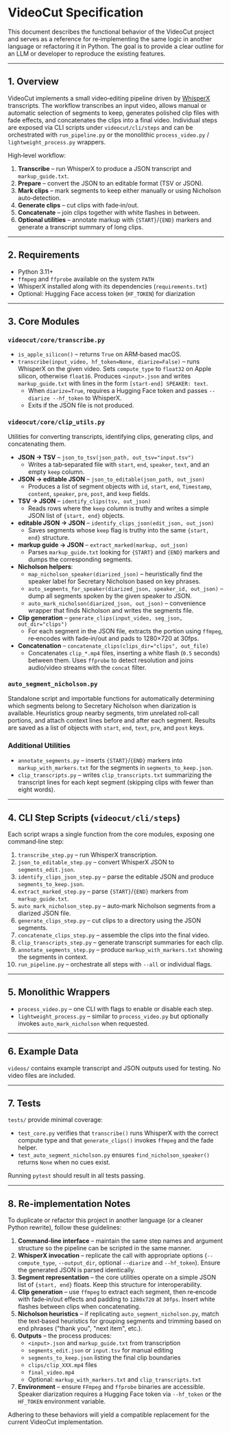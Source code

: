 # VideoCut Specification

This document describes the functional behavior of the VideoCut project and
serves as a reference for re‑implementing the same logic in another language or
refactoring it in Python. The goal is to provide a clear outline for an LLM or
developer to reproduce the existing features.

---

## 1. Overview

VideoCut implements a small video‑editing pipeline driven by
[WhisperX](https://github.com/m-bain/whisperX) transcripts. The workflow
transcribes an input video, allows manual or automatic selection of segments to
keep, generates polished clip files with fade effects, and concatenates the clips
into a final video. Individual steps are exposed via CLI scripts under
`videocut/cli/steps` and can be orchestrated with `run_pipeline.py` or the
monolithic `process_video.py` / `lightweight_process.py` wrappers.

High‑level workflow:

1. **Transcribe** – run WhisperX to produce a JSON transcript and
   `markup_guide.txt`.
2. **Prepare** – convert the JSON to an editable format (TSV or JSON).
3. **Mark clips** – mark segments to keep either manually or using Nicholson
   auto‑detection.
4. **Generate clips** – cut clips with fade‑in/out.
5. **Concatenate** – join clips together with white flashes in between.
6. **Optional utilities** – annotate markup with `{START}`/`{END}` markers and
   generate a transcript summary of long clips.

---

## 2. Requirements

- Python 3.11+
- `ffmpeg` and `ffprobe` available on the system `PATH`
- WhisperX installed along with its dependencies (`requirements.txt`)
- Optional: Hugging Face access token (`HF_TOKEN`) for diarization

---

## 3. Core Modules

### `videocut/core/transcribe.py`

- `is_apple_silicon()` – returns `True` on ARM‑based macOS.
- `transcribe(input_video, hf_token=None, diarize=False)` – runs WhisperX on the
  given video. Sets `compute_type` to `float32` on Apple silicon, otherwise
  `float16`. Produces `<input>.json` and writes `markup_guide.txt` with lines in
  the form `[start-end] SPEAKER: text`.
  - When `diarize=True`, requires a Hugging Face token and passes
    `--diarize --hf_token` to WhisperX.
  - Exits if the JSON file is not produced.

### `videocut/core/clip_utils.py`

Utilities for converting transcripts, identifying clips, generating clips, and
concatenating them.

- **JSON → TSV** – `json_to_tsv(json_path, out_tsv="input.tsv")`
  - Writes a tab‑separated file with `start`, `end`, `speaker`, `text`, and an
    empty `keep` column.
- **JSON → editable JSON** – `json_to_editable(json_path, out_json)`
  - Produces a list of segment objects with `id`, `start`, `end`, `Timestamp`,
    `content`, `speaker`, `pre`, `post`, and `keep` fields.
- **TSV → JSON** – `identify_clips(tsv, out_json)`
  - Reads rows where the `keep` column is truthy and writes a simple JSON list of
    `{start, end}` objects.
- **editable JSON → JSON** – `identify_clips_json(edit_json, out_json)`
  - Saves segments whose `keep` flag is truthy into the same `{start, end}`
    structure.
- **markup guide → JSON** – `extract_marked(markup, out_json)`
  - Parses `markup_guide.txt` looking for `{START}` and `{END}` markers and dumps
    the corresponding segments.
- **Nicholson helpers**:
  - `map_nicholson_speaker(diarized_json)` – heuristically find the speaker label
    for Secretary Nicholson based on key phrases.
  - `auto_segments_for_speaker(diarized_json, speaker_id, out_json)` – dump all
    segments spoken by the given speaker to JSON.
  - `auto_mark_nicholson(diarized_json, out_json)` – convenience wrapper that
    finds Nicholson and writes the segments file.
- **Clip generation** – `generate_clips(input_video, seg_json, out_dir="clips")`
  - For each segment in the JSON file, extracts the portion using `ffmpeg`,
    re‑encodes with fade‑in/out and pads to 1280×720 at 30fps.
- **Concatenation** – `concatenate_clips(clips_dir="clips", out_file)`
  - Concatenates `clip_*.mp4` files, inserting a white flash (`0.5` seconds)
    between them. Uses `ffprobe` to detect resolution and joins audio/video
    streams with the `concat` filter.

### `auto_segment_nicholson.py`

Standalone script and importable functions for automatically determining which
segments belong to Secretary Nicholson when diarization is available.
Heuristics group nearby segments, trim unrelated roll‑call portions, and attach
context lines before and after each segment. Results are saved as a list of
objects with `start`, `end`, `text`, `pre`, and `post` keys.

### Additional Utilities

- `annotate_segments.py` – inserts `{START}`/`{END}` markers into
  `markup_with_markers.txt` for the segments in `segments_to_keep.json`.
- `clip_transcripts.py` – writes `clip_transcripts.txt` summarizing the transcript
  lines for each kept segment (skipping clips with fewer than eight words).

---

## 4. CLI Step Scripts (`videocut/cli/steps`)

Each script wraps a single function from the core modules, exposing one
command‑line step:

1. `transcribe_step.py` – run WhisperX transcription.
2. `json_to_editable_step.py` – convert WhisperX JSON to `segments_edit.json`.
3. `identify_clips_json_step.py` – parse the editable JSON and produce
   `segments_to_keep.json`.
4. `extract_marked_step.py` – parse `{START}`/`{END}` markers from
   `markup_guide.txt`.
5. `auto_mark_nicholson_step.py` – auto‑mark Nicholson segments from a diarized
   JSON file.
6. `generate_clips_step.py` – cut clips to a directory using the JSON segments.
7. `concatenate_clips_step.py` – assemble the clips into the final video.
8. `clip_transcripts_step.py` – generate transcript summaries for each clip.
9. `annotate_segments_step.py` – produce `markup_with_markers.txt` showing the
   segments in context.
10. `run_pipeline.py` – orchestrate all steps with `--all` or individual flags.

---

## 5. Monolithic Wrappers

- `process_video.py` – one CLI with flags to enable or disable each step.
- `lightweight_process.py` – similar to `process_video.py` but optionally invokes
  `auto_mark_nicholson` when requested.

---

## 6. Example Data

`videos/` contains example transcript and JSON outputs used for testing. No
video files are included.

---

## 7. Tests

`tests/` provide minimal coverage:

- `test_core.py` verifies that `transcribe()` runs WhisperX with the correct
  compute type and that `generate_clips()` invokes `ffmpeg` and the fade helper.
- `test_auto_segment_nicholson.py` ensures `find_nicholson_speaker()` returns
  `None` when no cues exist.

Running `pytest` should result in all tests passing.

---

## 8. Re‑implementation Notes

To duplicate or refactor this project in another language (or a cleaner Python
rewrite), follow these guidelines:

1. **Command‑line interface** – maintain the same step names and argument
   structure so the pipeline can be scripted in the same manner.
2. **WhisperX invocation** – replicate the call with appropriate options
   (`--compute_type`, `--output_dir`, optional `--diarize` and `--hf_token`).
   Ensure the generated JSON is parsed identically.
3. **Segment representation** – the core utilities operate on a simple JSON list
   of `{start, end}` floats. Keep this structure for interoperability.
4. **Clip generation** – use `ffmpeg` to extract each segment, then re‑encode with
   fade‑in/out effects and padding to `1280x720` at `30fps`. Insert white flashes
   between clips when concatenating.
5. **Nicholson heuristics** – if replicating `auto_segment_nicholson.py`, match
   the text‑based heuristics for grouping segments and trimming based on end
   phrases ("thank you", "next item", etc.).
6. **Outputs** – the process produces:
   - `<input>.json` and `markup_guide.txt` from transcription
   - `segments_edit.json` or `input.tsv` for manual editing
   - `segments_to_keep.json` listing the final clip boundaries
   - `clips/clip_XXX.mp4` files
   - `final_video.mp4`
   - Optional: `markup_with_markers.txt` and `clip_transcripts.txt`
7. **Environment** – ensure `FFmpeg` and `ffprobe` binaries are accessible.
   Speaker diarization requires a Hugging Face token via `--hf_token` or the
   `HF_TOKEN` environment variable.

Adhering to these behaviors will yield a compatible replacement for the current
VideoCut implementation.

